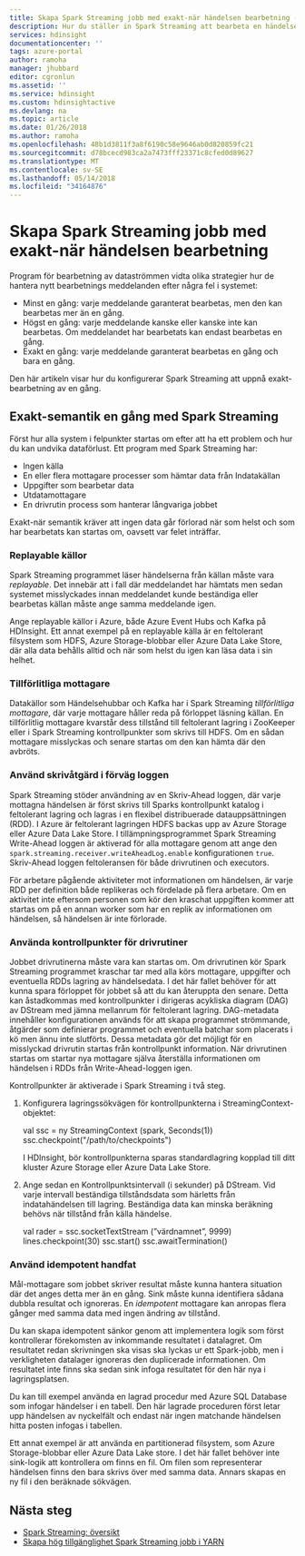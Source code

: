 ```yaml
---
title: Skapa Spark Streaming jobb med exakt-när händelsen bearbetning - Azure HDInsight | Microsoft Docs
description: Hur du ställer in Spark Streaming att bearbeta en händelse en gång och bara en gång.
services: hdinsight
documentationcenter: ''
tags: azure-portal
author: ramoha
manager: jhubbard
editor: cgronlun
ms.assetid: ''
ms.service: hdinsight
ms.custom: hdinsightactive
ms.devlang: na
ms.topic: article
ms.date: 01/26/2018
ms.author: ramoha
ms.openlocfilehash: 48b1d3811f3a8f6190c58e9646ab0d820859fc21
ms.sourcegitcommit: d78bcecd983ca2a7473fff23371c8cfed0d89627
ms.translationtype: MT
ms.contentlocale: sv-SE
ms.lasthandoff: 05/14/2018
ms.locfileid: "34164876"
---
```

# <a name="create-spark-streaming-jobs-with-exactly-once-event-processing"></a>Skapa Spark Streaming jobb med exakt-när händelsen bearbetning

Program för bearbetning av dataströmmen vidta olika strategier hur de hantera nytt bearbetnings meddelanden efter några fel i systemet:

* Minst en gång: varje meddelande garanterat bearbetas, men den kan bearbetas mer än en gång.
* Högst en gång: varje meddelande kanske eller kanske inte kan bearbetas. Om meddelandet har bearbetats kan endast bearbetas en gång.
* Exakt en gång: varje meddelande garanterat bearbetas en gång och bara en gång.

Den här artikeln visar hur du konfigurerar Spark Streaming att uppnå exakt-bearbetning av en gång.

## <a name="exactly-once-semantics-with-spark-streaming"></a>Exakt-semantik en gång med Spark Streaming

Först hur alla system i felpunkter startas om efter att ha ett problem och hur du kan undvika dataförlust. Ett program med Spark Streaming har:

* Ingen källa
* En eller flera mottagare processer som hämtar data från Indatakällan
* Uppgifter som bearbetar data
* Utdatamottagare
* En drivrutin process som hanterar långvariga jobbet

Exakt-när semantik kräver att ingen data går förlorad när som helst och som har bearbetats kan startas om, oavsett var felet inträffar.

### <a name="replayable-sources"></a>Replayable källor

Spark Streaming programmet läser händelserna från källan måste vara *replayable*. Det innebär att i fall där meddelandet har hämtats men sedan systemet misslyckades innan meddelandet kunde beständiga eller bearbetas källan måste ange samma meddelande igen.

Ange replayable källor i Azure, både Azure Event Hubs och Kafka på HDInsight. Ett annat exempel på en replayable källa är en feltolerant filsystem som HDFS, Azure Storage-blobbar eller Azure Data Lake Store, där alla data behålls alltid och när som helst du igen kan läsa data i sin helhet.

### <a name="reliable-receivers"></a>Tillförlitliga mottagare

Datakällor som Händelsehubbar och Kafka har i Spark Streaming *tillförlitliga mottagare*, där varje mottagare håller reda på förloppet läsning källan. En tillförlitlig mottagare kvarstår dess tillstånd till feltolerant lagring i ZooKeeper eller i Spark Streaming kontrollpunkter som skrivs till HDFS. Om en sådan mottagare misslyckas och senare startas om den kan hämta där den avbröts.

### <a name="use-the-write-ahead-log"></a>Använd skrivåtgärd i förväg loggen

Spark Streaming stöder användning av en Skriv-Ahead loggen, där varje mottagna händelsen är först skrivs till Sparks kontrollpunkt katalog i feltolerant lagring och lagras i en flexibel distribuerade datauppsättningen (RDD). I Azure är feltolerant lagringen HDFS backas upp av Azure Storage eller Azure Data Lake Store. I tillämpningsprogrammet Spark Streaming Write-Ahead loggen är aktiverad för alla mottagare genom att ange den `spark.streaming.receiver.writeAheadLog.enable` konfigurationen `true`. Skriv-Ahead loggen feltoleransen för både drivrutinen och executors.

För arbetare pågående aktiviteter mot informationen om händelsen, är varje RDD per definition både replikeras och fördelade på flera arbetare. Om en aktivitet inte eftersom personen som kör den kraschat uppgiften kommer att startas om på en annan worker som har en replik av informationen om händelsen, så händelsen är inte förlorade.

### <a name="use-checkpoints-for-drivers"></a>Använda kontrollpunkter för drivrutiner

Jobbet drivrutinerna måste vara kan startas om. Om drivrutinen kör Spark Streaming programmet kraschar tar med alla körs mottagare, uppgifter och eventuella RDDs lagring av händelsedata. I det här fallet behöver för att kunna spara förloppet för jobbet så att du kan återuppta den senare. Detta kan åstadkommas med kontrollpunkter i dirigeras acykliska diagram (DAG) av DStream med jämna mellanrum för feltolerant lagring. DAG-metadata innehåller konfigurationen används för att skapa programmet strömmande, åtgärder som definierar programmet och eventuella batchar som placerats i kö men ännu inte slutförts. Dessa metadata gör det möjligt för en misslyckad drivrutin startas från kontrollpunkt information. När drivrutinen startas om startar nya mottagare själva återställa informationen om händelsen i RDDs från Write-Ahead-loggen igen.

Kontrollpunkter är aktiverade i Spark Streaming i två steg. 

1. Konfigurera lagringssökvägen för kontrollpunkterna i StreamingContext-objektet:

    val ssc = ny StreamingContext (spark, Seconds(1)) ssc.checkpoint("/path/to/checkpoints")

    I HDInsight, bör kontrollpunkterna sparas standardlagring kopplad till ditt kluster Azure Storage eller Azure Data Lake Store.

2. Ange sedan en Kontrollpunktsintervall (i sekunder) på DStream. Vid varje intervall beständiga tillståndsdata som härletts från indatahändelsen till lagring. Beständiga data kan minska beräkning behövs när tillstånd från källa händelse.

    val rader = ssc.socketTextStream (”värdnamnet”, 9999) lines.checkpoint(30) ssc.start() ssc.awaitTermination()

### <a name="use-idempotent-sinks"></a>Använd idempotent handfat

Mål-mottagare som jobbet skriver resultat måste kunna hantera situation där det anges detta mer än en gång. Sink måste kunna identifiera sådana dubbla resultat och ignoreras. En *idempotent* mottagare kan anropas flera gånger med samma data med ingen ändring av tillstånd.

Du kan skapa idempotent sänkor genom att implementera logik som först kontrollerar förekomsten av inkommande resultatet i datalagret. Om resultatet redan skrivningen ska visas ska lyckas ur ett Spark-jobb, men i verkligheten datalager ignoreras den duplicerade informationen. Om resultatet inte finns ska sedan sink infoga resultatet för den här nya i lagringsplatsen. 

Du kan till exempel använda en lagrad procedur med Azure SQL Database som infogar händelser i en tabell. Den här lagrade proceduren först letar upp händelsen av nyckelfält och endast när ingen matchande händelsen hitta posten infogas i tabellen.

Ett annat exempel är att använda en partitionerad filsystem, som Azure Storage-blobbar eller Azure Data Lake store. I det här fallet behöver inte sink-logik att kontrollera om finns en fil. Om filen som representerar händelsen finns den bara skrivs över med samma data. Annars skapas en ny fil i den beräknade sökvägen.

## <a name="next-steps"></a>Nästa steg

* [Spark Streaming: översikt](apache-spark-streaming-overview.md)
* [Skapa hög tillgänglighet Spark Streaming jobb i YARN](apache-spark-streaming-high-availability.md)
